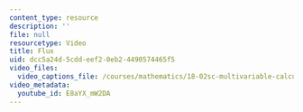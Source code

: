 ```yaml
---
content_type: resource
description: ''
file: null
resourcetype: Video
title: Flux
uid: dcc5a24d-5cdd-eef2-0eb2-4490574465f5
video_files:
  video_captions_file: /courses/mathematics/18-02sc-multivariable-calculus-fall-2010/4.-triple-integrals-and-surface-integrals-in-3-space/part-b-flux-and-the-divergence-theorem/session-84-divergence-theorem/flux/E8aYX_mW2DA.vtt
video_metadata:
  youtube_id: E8aYX_mW2DA
---
```

